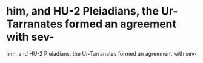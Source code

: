 # him, and HU-2 Pleiadians, the Ur-Tarranates formed an agreement with sev-

him, and HU-2 Pleiadians, the Ur-Tarranates formed an agreement with sev-